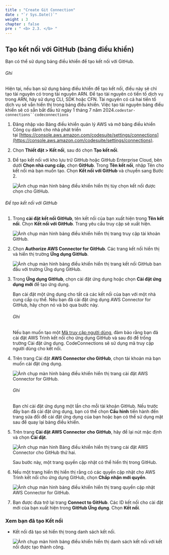 ```yaml
---
title : "Create Git Connection"
date : "`r Sys.Date()`"
weight : 3
chapter : false
pre : " <b> 2.3. </b> "
---
```


## Tạo kết nối với GitHub (bảng điều khiển)

Bạn có thể sử dụng bảng điều khiển để tạo kết nối với GitHub.

###### Ghi

Hiện tại, nếu bạn sử dụng bảng điều khiển để tạo kết nối, điều này sẽ chỉ tạo tài nguyên có trong tài nguyên ARN. Để tạo tài nguyên có tiền tố dịch vụ trong ARN, hãy sử dụng CLI, SDK hoặc CFN. Tài nguyên có cả hai tiền tố dịch vụ sẽ vẫn hiển thị trong bảng điều khiển. Việc tạo tài nguyên bảng điều khiển sẽ có sẵn bắt đầu từ ngày 1 tháng 7 năm 2024.`codestar-connections``codeconnections`

1. Đăng nhập vào Bảng điều khiển quản lý AWS và mở bảng điều khiển Công cụ dành cho nhà phát triển tại [https://console.aws.amazon.com/codesuite/settings/connections](https://console.aws.amazon.com/codesuite/settings/connections).
    
2. Chọn **Thiết đặt > Kết nối**, sau đó chọn **Tạo kết nối**.
    
3. Để tạo kết nối với kho lưu trữ GitHub hoặc GitHub Enterprise Cloud, bên dưới **Chọn nhà cung cấp**, chọn **GitHub**. Trong **Tên kết nối**, nhập Tên cho kết nối mà bạn muốn tạo. Chọn **Kết nối với GitHub** và chuyển sang Bước 2.
    
    ![Ảnh chụp màn hình bảng điều khiển hiển thị tùy chọn kết nối được chọn cho GitHub.](https://docs.aws.amazon.com/images/dtconsole/latest/userguide/images/github-conn.png)
    

###### Để tạo kết nối với GitHub

1. Trong **cài đặt kết nối GitHub**, tên kết nối của bạn xuất hiện trong **Tên kết nối**. Chọn **Kết nối với GitHub**. Trang yêu cầu truy cập sẽ xuất hiện.
    
    ![Ảnh chụp màn hình bảng điều khiển hiển thị trang truy cập tài khoản GitHub.](https://docs.aws.amazon.com/images/dtconsole/latest/userguide/images/github-conn-access.png)
    
2. Chọn **Authorize AWS Connector for GitHub**. Các trang kết nối hiển thị và hiển thị trường **Ứng dụng GitHub**.
    
    ![Ảnh chụp màn hình bảng điều khiển hiển thị trang kết nối GitHub ban đầu với trường Ứng dụng GitHub.](https://docs.aws.amazon.com/images/dtconsole/latest/userguide/images/github-conn-access-app.png)
    
3. Trong **Ứng dụng GitHub**, chọn cài đặt ứng dụng hoặc chọn **Cài đặt ứng dụng mới** để tạo ứng dụng.
    
    Bạn cài đặt một ứng dụng cho tất cả các kết nối của bạn với một nhà cung cấp cụ thể. Nếu bạn đã cài đặt ứng dụng AWS Connector for GitHub, hãy chọn nó và bỏ qua bước này.
    
    ###### Ghi
    
    Nếu bạn muốn tạo một [Mã truy cập người dùng](https://docs.github.com/en/apps/creating-github-apps/authenticating-with-a-github-app/generating-a-user-access-token-for-a-github-app), đảm bảo rằng bạn đã cài đặt AWS Trình kết nối cho ứng dụng GitHub và sau đó để trống trường Cài đặt ứng dụng. CodeConnections sẽ sử dụng mã truy cập người dùng cho kết nối.
    
4. Trên trang Cài đặt **AWS Connector cho GitHub**, chọn tài khoản mà bạn muốn cài đặt ứng dụng.
    
    ![Ảnh chụp màn hình bảng điều khiển hiển thị trang cài đặt AWS Connector for GitHub.](https://docs.aws.amazon.com/images/dtconsole/latest/userguide/images/github-conn-access-app-install1.png)
    
    ###### Ghi
    
    Bạn chỉ cài đặt ứng dụng một lần cho mỗi tài khoản GitHub. Nếu trước đây bạn đã cài đặt ứng dụng, bạn có thể chọn **Cấu hình** tiến hành đến trang sửa đổi để cài đặt ứng dụng của bạn hoặc bạn có thể sử dụng mặt sau để quay lại bảng điều khiển.
    
5. Trên trang **Cài đặt AWS Connector cho GitHub**, hãy để lại nút mặc định và chọn **Cài đặt**.
    
    ![Ảnh chụp màn hình Bảng điều khiển hiển thị trang cài đặt AWS Connector cho GitHub thứ hai.](https://docs.aws.amazon.com/images/dtconsole/latest/userguide/images/github-conn-access-app-install2.png)
    
    Sau bước này, một trang quyền cập nhật có thể hiển thị trong GitHub.
    
6. Nếu một trang hiển thị hiển thị rằng có các quyền cập nhật cho AWS Trình kết nối cho ứng dụng GitHub, chọn **Chấp nhận mới quyền**.
    
    ![Ảnh chụp màn hình bảng điều khiển hiển thị trang quyền cập nhật AWS Connector for GitHub.](https://docs.aws.amazon.com/images/dtconsole/latest/userguide/images/accept-new-permissions.png)
    
7. Bạn được đưa trở lại trang **Connect to GitHub**. Các ID kết nối cho cài đặt mới của bạn xuất hiện trong **GitHub Ứng dụng**. Chọn **Kết nối**.
    

### Xem bạn đã tạo Kết nối

- Kết nối đã tạo sẽ hiển thị trong danh sách kết nối.
    
    ![Ảnh chụp màn hình bảng điều khiển hiển thị danh sách kết nối với kết nối được tạo thành công.](https://docs.aws.amazon.com/images/dtconsole/latest/userguide/images/connections-create-ghe-complete.png)